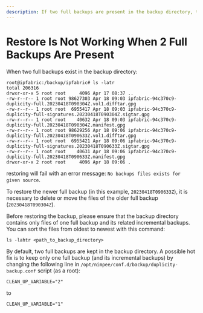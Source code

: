 ```yaml
---
description: If two full backups are present in the backup directory, this article should help you get the backup restore working again.
---
```


# Restore Is Not Working When 2 Full Backups Are Present

When two full backups exist in the backup directory:

```shell
root@ipfabric:/backup/ipfabric# ls -latr
total 206316
drwxr-xr-x 5 root root     4096 Apr 17 08:37 ..
-rw-r--r-- 1 root root 98627303 Apr 18 09:03 ipfabric-94c370c9-duplicity-full.20230418T090304Z.vol1.difftar.gpg
-rw-r--r-- 1 root root  6955417 Apr 18 09:03 ipfabric-94c370c9-duplicity-full-signatures.20230418T090304Z.sigtar.gpg
-rw-r--r-- 1 root root    40632 Apr 18 09:03 ipfabric-94c370c9-duplicity-full.20230418T090304Z.manifest.gpg
-rw-r--r-- 1 root root 98629256 Apr 18 09:06 ipfabric-94c370c9-duplicity-full.20230418T090633Z.vol1.difftar.gpg
-rw-r--r-- 1 root root  6955421 Apr 18 09:06 ipfabric-94c370c9-duplicity-full-signatures.20230418T090633Z.sigtar.gpg
-rw-r--r-- 1 root root    40631 Apr 18 09:06 ipfabric-94c370c9-duplicity-full.20230418T090633Z.manifest.gpg
drwxr-xr-x 2 root root     4096 Apr 18 09:06 .
```

restoring will fail with an error message: `No backups files exists for given source`.

To restore the newer full backup (in this example, `20230418T090633Z`), it is necessary to delete or move the files of the older full backup (`20230418T090304Z`).

Before restoring the backup, please ensure that the backup directory contains only files of one full backup and its related incremental backups. You can sort the files from oldest to newest with this command:

```
ls -lahtr <path_to_backup_directory>
```

By default, two full backups are kept in the backup directory. A possible hot fix is to keep only one full backup (and its incremental backups) by changing the following line in `/opt/nimpee/conf.d/backup/duplicity-backup.conf` script (as a root):

```
CLEAN_UP_VARIABLE="2"
```

to

```
CLEAN_UP_VARIABLE="1"
```
